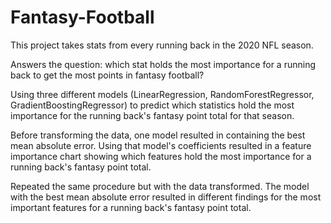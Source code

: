 # Fantasy-Football

This project takes stats from every running back in the 2020 NFL season.

Answers the question: which stat holds the most importance for a running back to get the most points in fantasy football?

Using three different models (LinearRegression, RandomForestRegressor, GradientBoostingRegressor) to predict which statistics hold the most importance for the running back's fantasy point total for that season.

Before transforming the data, one model resulted in containing the best mean absolute error.
Using that model's coefficients resulted in a feature importance chart showing which features hold the most importance for a running back's fantasy point total.

Repeated the same procedure but with the data transformed.
The model with the best mean absolute error resulted in different findings for the most important features for a running back's fantasy point total.
